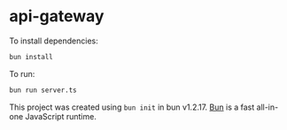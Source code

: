 # api-gateway

To install dependencies:

```bash
bun install
```

To run:

```bash
bun run server.ts
```

This project was created using `bun init` in bun v1.2.17. [Bun](https://bun.sh) is a fast all-in-one JavaScript runtime.

